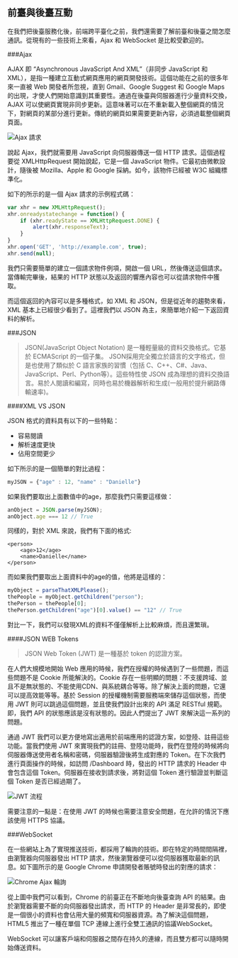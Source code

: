 前臺與後臺互動
---

在我們把後臺服務化後，前端跨平臺化之前，我們還需要了解前臺和後臺之間怎麼通訊。從現有的一些技術上來看，Ajax 和 WebSocket 是比較受歡迎的。

###Ajax

AJAX 即 “Asynchronous JavaScript And XML”（非同步 JavaScript 和 XML），是指一種建立互動式網頁應用的網頁開發技術。這個功能在之前的很多年來一直被 Web 開發者所忽視，直到 Gmail、Google Suggest 和 Google Maps 的出現，才使人們開始意識到其重要性。通過在後臺與伺服器進行少量資料交換，AJAX 可以使網頁實現非同步更新。這意味著可以在不重新載入整個網頁的情況下，對網頁的某部分進行更新。傳統的網頁如果需要更新內容，必須過載整個網頁頁面。

![Ajax 請求](assets/article/chapter2/ajax_request.png)

說起 Ajax，我們就需要用 JavaScript 向伺服器傳送一個 HTTP 請求。這個過程要從 XMLHttpRequest 開始說起，它是一個 JavaScript 物件。它最初由微軟設計，隨後被 Mozilla、Apple 和 Google 採納。如今，該物件已經被 W3C 組織標準化。

如下的所示的是一個 Ajax 請求的示例程式碼：

```javascript
var xhr = new XMLHttpRequest();
xhr.onreadystatechange = function() {
    if (xhr.readyState == XMLHttpRequest.DONE) {
        alert(xhr.responseText);
    }
}
xhr.open('GET', 'http://example.com', true);
xhr.send(null);
```

我們只需要簡單的建立一個請求物件例項，開啟一個 URL，然後傳送這個請求。當傳輸完畢後，結果的 HTTP 狀態以及返回的響應內容也可以從請求物件中獲取。

而這個返回的內容可以是多種格式，如 XML 和 JSON，但是從近年的趨勢來看，XML 基本上已經很少看到了。這裡我們以 JSON 為主，來簡單地介紹一下返回資料的解析。

###JSON

> JSON(JavaScript Object Notation) 是一種輕量級的資料交換格式。它基於 ECMAScript 的一個子集。 JSON採用完全獨立於語言的文字格式，但是也使用了類似於 C 語言家族的習慣（包括 C、C++、C#、Java、JavaScript、Perl、Python等）。這些特性使 JSON 成為理想的資料交換語言。易於人閱讀和編寫，同時也易於機器解析和生成(一般用於提升網路傳輸速率)。

####XML VS JSON

JSON 格式的資料具有以下的一些特點：

 - 容易閱讀
 - 解析速度更快
 - 佔用空間更少

如下所示的是一個簡單的對比過程：

```javascript
myJSON = {"age" : 12, "name" : "Danielle"}
```

如果我們要取出上面數值中的age，那麼我們只需要這樣做：

```javascript
anObject = JSON.parse(myJSON);
anObject.age === 12 // True
```

同樣的，對於 XML 來說，我們有下面的格式:

```
<person>
    <age>12</age>
    <name>Danielle</name>
</person>
```

而如果我們要取出上面資料中的age的值，他將是這樣的：

```javascript
myObject = parseThatXMLPlease();
thePeople = myObject.getChildren("person");
thePerson = thePeople[0];
thePerson.getChildren("age")[0].value() == "12" // True
```

對比一下，我們可以發現XML的資料不僅僅解析上比較麻煩，而且還繁瑣。

####JSON WEB Tokens

> JSON Web Token (JWT) 是一種基於 token 的認證方案。

在人們大規模地開始 Web 應用的時候，我們在授權的時候遇到了一些問題，而這些問題不是 Cookie 所能解決的。Cookie 存在一些明顯的問題：不支援跨域、並且不是無狀態的、不能使用CDN、與系統耦合等等。除了解決上面的問題，它還可以提高效能等等。基於 Session 的授權機制需要服務端來儲存這個狀態，而使用 JWT 則可以跳過這個問題，並且使我們設計出來的 API 滿足 RESTful 規範。即，我們 API 的狀態應該是沒有狀態的。因此人們提出了 JWT 來解決這一系列的問題。

通過 JWT 我們可以更方便地寫出適用於前端應用的認證方案，如登陸、註冊這些功能。當我們使用 JWT 來實現我們的註冊、登陸功能時，我們在登陸的時候將向伺服器傳送使用者名稱和密碼，伺服器驗證後將生成對應的 Token。在下次我們進行頁面操作的時候，如訪問 /Dashboard 時，發出的 HTTP 請求的 Header 中會包含這個 Token。伺服器在接收到請求後，將對這個 Token 進行驗證並判斷這個 Token 是否已經過期了。

![JWT 流程](assets/article/chapter2/jwt-process.jpeg)

需要注意的一點是：在使用 JWT 的時候也需要注意安全問題，在允許的情況下應該使用 HTTPS 協議。

###WebSocket

在一些網站上為了實現推送技術，都採用了輪詢的技術。即在特定的時間間隔裡，由瀏覽器向伺服器發出 HTTP 請求，然後瀏覽器便可以從伺服器獲取最新的訊息。如下圖所示的是 Google Chrome 申請開發者賬號時發出的對應的請求：

![Chrome Ajax 輪詢](assets/article/chapter2/chrome-ajax-poll.jpg)

從上圖中我們可以看到，Chrome 的前臺正在不斷地向後臺查詢 API 的結果。由於瀏覽器需要不斷的向伺服器發出請求，而 HTTP 的 Header 是非常長的，即使是一個很小的資料也會佔用大量的頻寬和伺服器資源。為了解決這個問題，HTML5 推出了一種在單個 TCP 連線上進行全雙工通訊的協議WebSocket。

WebSocket 可以讓客戶端和伺服器之間存在持久的連線，而且雙方都可以隨時開始傳送資料。
